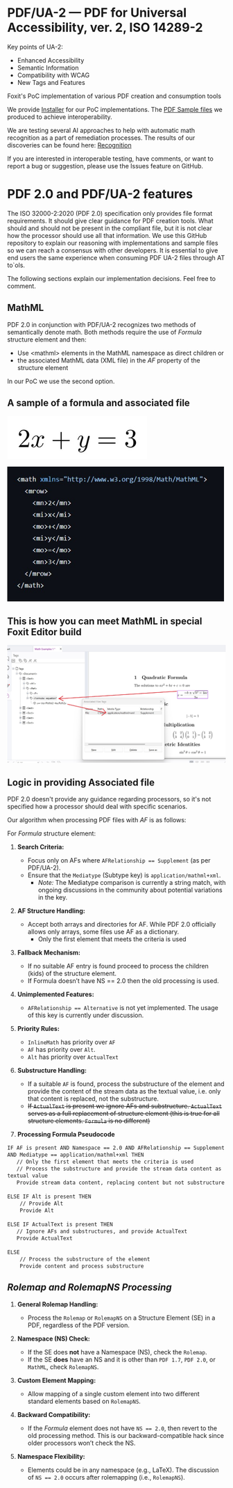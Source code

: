 # PDF/UA-2 — PDF for Universal Accessibility, ver. 2, ISO 14289-2
Key points of UA-2:
- Enhanced Accessibility
- Semantic Information
- Compatibility with WCAG
- New Tags and Features

Foxit's PoC implementation of various PDF creation and consumption tools
  
We provide [Installer](installer/README.md) for our PoC implementations.
The [PDF Sample files](samples/README.md) we produced to achieve interoperability.

We are testing several AI approaches to help with automatic math recognition as a part of remediation processes. The results of our discoveries can be found here:
[Recognition](recognition/README.md)

If you are interested in interoperable testing, have comments, or want to report a bug or suggestion, please use the Issues feature on GitHub.

# PDF 2.0 and PDF/UA-2 features
The ISO 32000-2:2020 (PDF 2.0) specification only provides file format requirements. It should give clear guidance for PDF creation tools. What should and should not be present in the compliant file, but it is not clear how the processor should use all that information. We use this GitHub repository to explain our reasoning with implementations and sample files so we can reach a consensus with other developers. It is essential to give end users the same experience when consuming PDF UA-2 files through AT to`ols.

The following sections explain our implementation decisions. Feel free to comment.

## MathML

PDF 2.0 in conjunction with PDF/UA-2 recognizes two methods of semantically denote math. Both methods require the use of *Formula* structure element and then:
- Use \<mathml\> elements in the MathML namespace as direct children or
- the associated MathML data (XML file) in the *AF* property of the structure element

In our PoC we use the second option.  

## A sample of a formula and associated file
![Sample of a formula](https://raw.githubusercontent.com/foxitsoftware/PDF_UA-2/main/samples/Simple%20formula.jpg)

<img src="https://raw.githubusercontent.com/foxitsoftware/PDF_UA-2/main/samples/MathML%20sample.jpg" alt="MathML" width="500">

## This is how you can meet MathML in special Foxit Editor build

<img src="https://github.com/foxitsoftware/PDF_UA-2/blob/main/samples/Updated%20image%20to%20GitHub.jpg">

 
## Logic in providing Associated file

PDF 2.0 doesn't provide any guidance regarding processors, so it's not specified how a processor should deal with specific scenarios. 

Our algorithm when processing PDF files with *AF* is as follows:

For *Formula* structure element:
1. **Search Criteria:**
   - Focus only on AFs where `AFRelationship == Supplement` (as per PDF/UA-2).
   - Ensure that the `Mediatype` (Subtype key) is `application/mathml+xml`.
     - *Note:* The Mediatype comparison is currently a string match, with ongoing discussions in the community about potential variations in the key.

2. **AF Structure Handling:**
   - Accept both arrays and directories for AF. While PDF 2.0 officially allows only arrays, some files use AF as a dictionary.
     - Only the first element that meets the criteria is used

3. **Fallback Mechanism:**
   - If no suitable AF entry is found proceed to process the children (kids) of the structure element.
   - If Formula doesn’t have NS == 2.0 then the old processing is used.

4. **Unimplemented Features:**
   - `AFRelationship == Alternative` is not yet implemented. The usage of this key is currently under discussion.

5. **Priority Rules:**
   - `InlineMath` has priority over `AF`
   - `AF` has priority over `Alt`.
   - `Alt` has priority over `ActualText`

[//]: # (`ActualText` takes precedence over the processing of the structure element itself.)


6. **Substructure Handling:**
   - If a suitable `AF` is found, process the substructure of the element and provide the content of the stream data as the textual value, i.e. only that content is replaced, not the substructure.
   - ~~If `ActualText` is present we ignore AFs and substructure. `ActualText` serves as a full replacement of structure element (this is true for all structure elements. `Formula` is no different)~~

7. **Processing Formula Pseudocode**
```pseudo
IF AF is present AND Namespace == 2.0 AND AFRelationship == Supplement AND Mediatype == application/mathml+xml THEN 
   // Only the first element that meets the criteria is used
   // Process the substructure and provide the stream data content as textual value
   Provide stream data content, replacing content but not substructure
   
ELSE IF Alt is present THEN
    // Provide Alt
    Provide Alt

ELSE IF ActualText is present THEN
   // Ignore AFs and substructures, and provide ActualText
   Provide ActualText

ELSE
    // Process the substructure of the element
    Provide content and process substructure
```

## *Rolemap and RolemapNS Processing*

1. **General Rolemap Handling:**
   - Process the `Rolemap` or `RolemapNS` on a Structure Element (SE) in a PDF, regardless of the PDF version.

2. **Namespace (NS) Check:**
   - If the SE does **not** have a Namespace (NS), check the `Rolemap`.
   - If the SE **does** have an NS and it is other than `PDF 1.7`, `PDF 2.0`, or `MathML`, check `RolemapNS`.

3. **Custom Element Mapping:**
   - Allow mapping of a single custom element into two different standard elements based on `RolemapNS`.

4. **Backward Compatibility:**
   - If the *Formula* element does not have `NS == 2.0`, then revert to the old processing method. This is our backward-compatible hack since older processors won’t check the NS.

5. **Namespace Flexibility:**
   - Elements could be in any namespace (e.g., LaTeX). The discussion of `NS == 2.0` occurs after rolemapping (i.e., `RolemapNS`).
